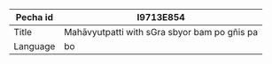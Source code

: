 |Pecha id | I9713E854
| --- | --- 
|Title | Mahāvyutpatti with sGra sbyor bam po gñis pa
|Language | bo